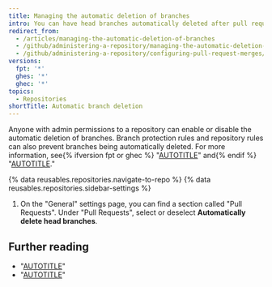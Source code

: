 ```yaml
---
title: Managing the automatic deletion of branches
intro: You can have head branches automatically deleted after pull requests are merged in your repository.
redirect_from:
  - /articles/managing-the-automatic-deletion-of-branches
  - /github/administering-a-repository/managing-the-automatic-deletion-of-branches
  - /github/administering-a-repository/configuring-pull-request-merges/managing-the-automatic-deletion-of-branches
versions:
  fpt: '*'
  ghes: '*'
  ghec: '*'
topics:
  - Repositories
shortTitle: Automatic branch deletion
---
```

Anyone with admin permissions to a repository can enable or disable the automatic deletion of branches. Branch protection rules and repository rules can also prevent branches being automatically deleted. For more information, see{% ifversion fpt or ghec %} "[AUTOTITLE](/repositories/configuring-branches-and-merges-in-your-repository/managing-rulesets/about-rulesets)" and{% endif %} "[AUTOTITLE](/repositories/configuring-branches-and-merges-in-your-repository/managing-protected-branches/about-protected-branches)."

{% data reusables.repositories.navigate-to-repo %}
{% data reusables.repositories.sidebar-settings %}
1. On the "General" settings page, you can find a section called "Pull Requests". Under "Pull Requests", select or deselect **Automatically delete head branches**.

## Further reading

- "[AUTOTITLE](/pull-requests/collaborating-with-pull-requests/incorporating-changes-from-a-pull-request/merging-a-pull-request)"
- "[AUTOTITLE](/pull-requests/collaborating-with-pull-requests/proposing-changes-to-your-work-with-pull-requests/creating-and-deleting-branches-within-your-repository)"
